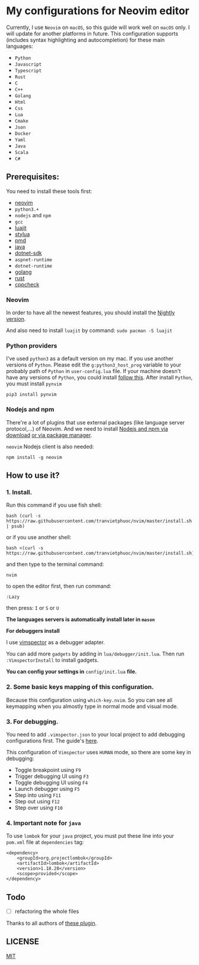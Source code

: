# My configurations for Neovim editor

Currently, I use `Neovim` on `macOS`, so this guide will work well on `macOS` only. I will update for another platforms in future.
This configuration supports (includes syntax highlighting and autocompletion) for these main languages:

- `Python`
- `Javascript`
- `Typescript`
- `Rust`
- `C`
- `C++`
- `Golang`
- `Html`
- `Css`
- `Lua`
- `Cmake`
- `Json`
- `Docker`
- `Yaml`
- `Java`
- `Scala`
- `C#`

## Prerequisites:

You need to install these tools first:

- [neovim](https://github.com/neovim/neovim)
- `python3.+`
- `nodejs` and `npm`
- `gcc`
- [luajit](https://luajit.org/luajit.html)
- [stylua](https://github.com/JohnnyMorganz/StyLua)
- [pmd](https://pmd.github.io/latest/)
- [java](https://wiki.archlinux.org/title/Java)
- [dotnet-sdk](https://wiki.archlinux.org/title/.NET)
- `aspnet-runtime`
- `dotnet-runtime`
- [golang](https://wiki.archlinux.org/title/Go)
- [rust](https://www.rust-lang.org/tools/install)
- [cppcheck](https://cppcheck.sourceforge.io/)

### Neovim

In order to have all the newest features, you should install the [Nightly version](https://github.com/neovim/neovim/wiki/Installing-Neovim).

And also need to install `luajit` by command: `sudo pacman -S luajit`

### Python providers

I've used `python3` as a default version on my mac. If you use another versions of `Python`.
Please edit the `g:python3_host_prog` variable to your probably path of `Python` in `user-config.lua` file.
If your machine doesn't have any versions of `Python`, you could install [follow this](https://www.python.org/).
After install `Python`, you must install `pynvim`

```
pip3 install pynvim
```

### Nodejs and npm

There're a lot of plugins that use external packages (like language server protocol,...) of Neovim. And we need to install [Nodejs and npm via download](https://nodejs.org/en/download/)
[or via package manager](https://nodejs.org/en/download/package-manager/).

`neovim` Nodejs client is also needed:

```
npm install -g neovim
```

## How to use it?

### 1. Install.

Run this command if you use fish shell:

```
bash (curl -s https://raw.githubusercontent.com/tranvietphuoc/nvim/master/install.sh | psub)
```

or if you use another shell:

```
bash <(curl -s https://raw.githubusercontent.com/tranvietphuoc/nvim/master/install.sh)
```

and then type to the terminal command:

```
nvim
```

to open the editor first, then run command:

```
:Lazy

```

then press: `I` or `S` or `U`

**The languages servers is automatically install later in `mason`**

**For debuggers install**

I use [vimspector](https://github.com/puremourning/vimspector) as a debugger adapter.

You can add more `gadgets` by adding in `lua/debugger/init.lua`. Then run `:VimspectorInstall` to install gadgets.

**You can config your settings in** `config/init.lua` **file.**

### 2. Some basic keys mapping of this configuration.

Because this configuration using `which-key.nvim`. So you can see all keymapping when you almostly type in normal mode and visual mode.

### 3. For debugging.

You need to add `.vimspector.json` to your local project to add debugging configurations first. The guide's [here](https://puremourning.github.io/vimspector/configuration.html).

This configuration of `Vimspector` uses `HUMAN` mode, so there are some key in debugging:

- Toggle breakpoint using `F9`
- Trigger debugging UI using `F3`
- Toggle debugging UI using `F4`
- Launch debugger using `F5`
- Step into using `F11`
- Step out using `F12`
- Step over using `F10`

### 4. Important note for `java`

To use `lombok` for your `java` project, you must put these line into your `pom.xml` file at `dependencies` tag:

```
<dependency>
	<groupId>org.projectlombok</groupId>
	<artifactId>lombok</artifactId>
	<version>1.18.28</version>
	<scope>provided</scope>
</dependency>
```

## Todo

- [ ] refactoring the whole files

Thanks to all authors of [these plugin](./lua/plugins.lua).

## LICENSE

[MIT](./LICENSE)
